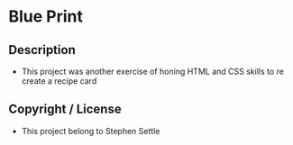 # Blue Print

## Description
 * This project was another exercise of honing HTML and CSS skills to re create a recipe card

## Copyright / License
 * This project belong to Stephen Settle